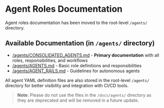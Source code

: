 # Agent Roles Documentation

Agent roles documentation has been moved to the root-level `/agents/` directory.

## Available Documentation (in `/agents/` directory)

- [/agents/CONSOLIDATED_AGENTS.md](/agents/CONSOLIDATED_AGENTS.md) - **Primary documentation** with all roles, responsibilities, and workflows
- [/agents/AGENTS.md](/agents/AGENTS.md) - Basic role definitions and responsibilities
- [/agents/AGENT_RAILS.md](/agents/AGENT_RAILS.md) - Guidelines for autonomous agents

All agent YAML definition files are also stored in the root-level `/agents/` directory for better visibility and integration with CI/CD tools.

> **Note**: Please do not use the files in the `/docs/agents/` directory as they are deprecated and will be removed in a future update.
